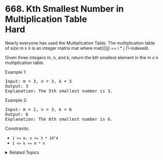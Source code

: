 # 668. Kth Smallest Number in Multiplication Table<br> Hard

Nearly everyone has used the Multiplication Table. The multiplication table of size m x n is an integer matrix mat where mat[i][j] == i * j (1-indexed).

Given three integers m, n, and k, return the kth smallest element in the m x n multiplication table.

Example 1:

<pre>
Input: m = 3, n = 3, k = 5
Output: 3
Explanation: The 5th smallest number is 3.
</pre>

Example 2:

<pre>
Input: m = 2, n = 3, k = 6
Output: 6
Explanation: The 6th smallest number is 6.
</pre>

Constraints:

- `1 <= m, n <= 3 * 10^4`
- `1 <= k <= m * n`

<details>

<summary> Related Topics </summary>

-   `Binary Search`

</details>